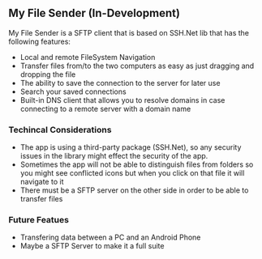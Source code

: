 <h2>My File Sender (In-Development)</h2>

<p>My File Sender is a SFTP client that is based on SSH.Net lib that has the following features:</p>
<ul>
<li>Local and remote FileSystem Navigation</li>
<li>Transfer files from/to the two computers as easy as just dragging and dropping the file</li>
<li>The ability to save the connection to the server for later use</li>
<li>Search your saved connections</li>
<li>Built-in DNS client that allows you to resolve domains in case connecting to a remote server with a domain name</li>
</ul>

<h3>Techincal Considerations</h3>
<ul>
<li>The app is using a third-party package (SSH.Net), so any security issues in the library might effect the security of the app.</li>
<li>Sometimes the app will not be able to distinguish files from folders so you might see conflicted icons but when you click on that file it will navigate to it</li>
<li>There must be a SFTP server on the other side in order to be able to transfer files</li>
</ul>

<h3>Future Featues</h3>
<ul>
<li>Transfering data between a PC and an Android Phone</li>
<li>Maybe a SFTP Server to make it a full suite</li>
</ul>